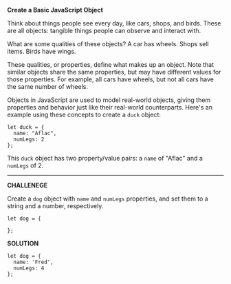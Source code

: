 **Create a Basic JavaScript Object**

Think about things people see every day, like cars, shops, and birds. These are all objects: tangible things people can observe and interact with.

What are some qualities of these objects? A car has wheels. Shops sell items. Birds have wings.

These qualities, or properties, define what makes up an object. Note that similar objects share the same properties, but may have different values for those properties. For example, all cars have wheels, but not all cars have the same number of wheels.

Objects in JavaScript are used to model real-world objects, giving them properties and behavior just like their real-world counterparts. Here's an example using these concepts to create a `duck` object:


```
let duck = {
  name: "Aflac",
  numLegs: 2
};
```

This `duck` object has two property/value pairs: a `name` of "Aflac" and a `numLegs` of 2.


---------------------

**CHALLENEGE**

Create a `dog` object with `name` and `numLegs` properties, and set them to a string and a number, respectively.

```
let dog = {

};

```

**SOLUTION**

```
let dog = {
  name: 'Fred',
  numLegs: 4
};

```
